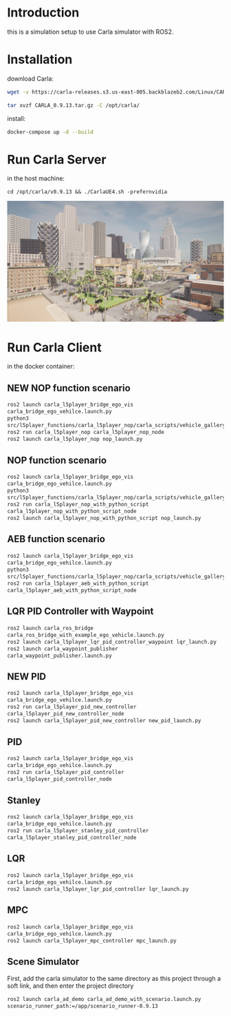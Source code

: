 # Introduction
this is a simulation setup to use Carla simulator with ROS2.

# Installation
download Carla:
```bash
wget -v https://carla-releases.s3.us-east-005.backblazeb2.com/Linux/CARLA_0.9.13.tar.gz
```
```bash
tar xvzf CARLA_0.9.13.tar.gz -C /opt/carla/
```
install:
```bash
docker-compose up -d --build
```
# Run Carla Server
in the host machine:
```
cd /opt/carla/v0.9.13 && ./CarlaUE4.sh -prefernvidia
```
![](./figures/carla.png) 

# Run Carla Client
in the docker container:

## NEW NOP function scenario
```
ros2 launch carla_l5player_bridge_ego_vis carla_bridge_ego_vehilce.launch.py
python3 src/l5player_functions/carla_l5player_nop/carla_scripts/vehicle_gallery_aeb.py
ros2 run carla_l5player_nop carla_l5player_nop_node                                              
ros2 launch carla_l5player_nop nop_launch.py 
```

## NOP function scenario 
```
ros2 launch carla_l5player_bridge_ego_vis carla_bridge_ego_vehilce.launch.py
python3 src/l5player_functions/carla_l5player_nop/carla_scripts/vehicle_gallery_aeb.py
ros2 run carla_l5player_nop_with_python_script carla_l5player_nop_with_python_script_node        
ros2 launch carla_l5player_nop_with_python_script nop_launch.py 
```
## AEB function scenario
``` 
ros2 launch carla_l5player_bridge_ego_vis carla_bridge_ego_vehilce.launch.py
python3 src/l5player_functions/carla_l5player_nop/carla_scripts/vehicle_gallery_aeb.py
ros2 run carla_l5player_aeb_with_python_script carla_l5player_aeb_with_python_script_node
```
## LQR PID Controller with Waypoint
```
ros2 launch carla_ros_bridge carla_ros_bridge_with_example_ego_vehicle.launch.py
ros2 launch carla_l5player_lqr_pid_controller_waypoint lqr_launch.py
ros2 launch carla_waypoint_publisher carla_waypoint_publisher.launch.py
```
## NEW PID 
```
ros2 launch carla_l5player_bridge_ego_vis carla_bridge_ego_vehilce.launch.py
ros2 run carla_l5player_pid_new_controller carla_l5player_pid_new_controller_node
ros2 launch carla_l5player_pid_new_controller new_pid_launch.py
```
## PID 
```
ros2 launch carla_l5player_bridge_ego_vis carla_bridge_ego_vehilce.launch.py
ros2 run carla_l5player_pid_controller carla_l5player_pid_controller_node
```
## Stanley 
```
ros2 launch carla_l5player_bridge_ego_vis carla_bridge_ego_vehilce.launch.py
ros2 run carla_l5player_stanley_pid_controller carla_l5player_stanley_pid_controller_node
```
## LQR 
```
ros2 launch carla_l5player_bridge_ego_vis carla_bridge_ego_vehilce.launch.py
ros2 launch carla_l5player_lqr_pid_controller lqr_launch.py
```
## MPC 
```
ros2 launch carla_l5player_bridge_ego_vis carla_bridge_ego_vehilce.launch.py
ros2 launch carla_l5player_mpc_controller mpc_launch.py
```
## Scene Simulator
First, add the carla simulator to the same directory as this project through a soft link, and then enter the project directory
```
ros2 launch carla_ad_demo carla_ad_demo_with_scenario.launch.py scenario_runner_path:=/app/scenario_runner-0.9.13
```